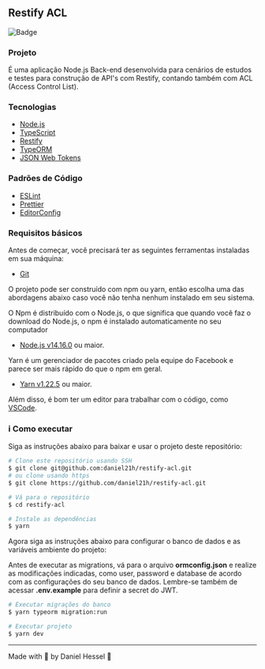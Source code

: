 ## Restify ACL
![Badge](https://img.shields.io/static/v1?label=DH&message=DOSOMETHINGGREAT&color=0070f3&style=<0070f3>&logo=rocket)

### Projeto

É uma aplicação Node.js Back-end desenvolvida para cenários de estudos e testes para construção de API's com Restify, contando também com ACL (Access Control List).

### Tecnologias

- [Node.js](https://nodejs.org/en/)
- [TypeScript](https://www.typescriptlang.org/)
- [Restify](http://restify.com/)
- [TypeORM](https://typeorm.io/#/)
- [JSON Web Tokens](https://jwt.io/)

### Padrões de Código

- [ESLint](https://eslint.org/)
- [Prettier](https://prettier.io/)
- [EditorConfig](https://editorconfig.org/)

### Requisitos básicos

Antes de começar, você precisará ter as seguintes ferramentas instaladas em sua máquina:
- [Git](https://git-scm.com)

O projeto pode ser construído com npm ou yarn, então escolha uma das abordagens abaixo caso você não tenha nenhum instalado em seu sistema.

O Npm é distribuído com o Node.js, o que significa que quando você faz o download do Node.js, o npm é instalado automaticamente no seu computador
- [Node.js v14.16.0](https://nodejs.org/) ou maior.

Yarn é um gerenciador de pacotes criado pela equipe do Facebook e parece ser mais rápido do que o npm em geral.
- [Yarn v1.22.5](https://yarnpkg.com/) ou maior.

Além disso, é bom ter um editor para trabalhar com o código, como [VSCode](https://code.visualstudio.com/).

### :information_source: Como executar

Siga as instruções abaixo para baixar e usar o projeto deste repositório:

```bash
# Clone este repositório usando SSH
$ git clone git@github.com:daniel21h/restify-acl.git
# ou clone usando https
$ git clone https://github.com/daniel21h/restify-acl.git

# Vá para o repositório
$ cd restify-acl

# Instale as dependências
$ yarn
```

Agora siga as instruções abaixo para configurar o banco de dados e as variáveis ambiente do projeto:

Antes de executar as migrations, vá para o arquivo **ormconfig.json** e realize as modificações indicadas, como user, password e database de acordo com as configurações do seu banco de dados. Lembre-se também de acessar **.env.example** para definir a secret do JWT.


```bash
# Executar migrações do banco
$ yarn typeorm migration:run

# Executar projeto
$ yarn dev
```
---

Made with :blue_heart: by Daniel Hessel :wave:
